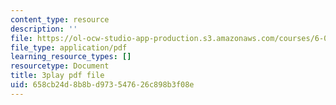 ```yaml
---
content_type: resource
description: ''
file: https://ol-ocw-studio-app-production.s3.amazonaws.com/courses/6-01sc-introduction-to-electrical-engineering-and-computer-science-i-spring-2011/658cb24d8b8bd973547626c898b3f08e_abW4cppRABM.pdf
file_type: application/pdf
learning_resource_types: []
resourcetype: Document
title: 3play pdf file
uid: 658cb24d-8b8b-d973-5476-26c898b3f08e
---
```

